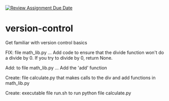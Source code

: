 [![Review Assignment Due Date](https://classroom.github.com/assets/deadline-readme-button-24ddc0f5d75046c5622901739e7c5dd533143b0c8e959d652212380cedb1ea36.svg)](https://classroom.github.com/a/JIikPROp)
# version-control
Get familiar with version control basics

FIX:  file math_lib.py  ...  Add code to ensure that the divide function won't do a divide by 0.  If you try to divide by 0, return None.

Add:  to file math_lib.py  ... Add the 'add' function

Create: file calculate.py that makes calls to the div and add functions in math_lib.py

Create: executable file run.sh to run python file calculate.py